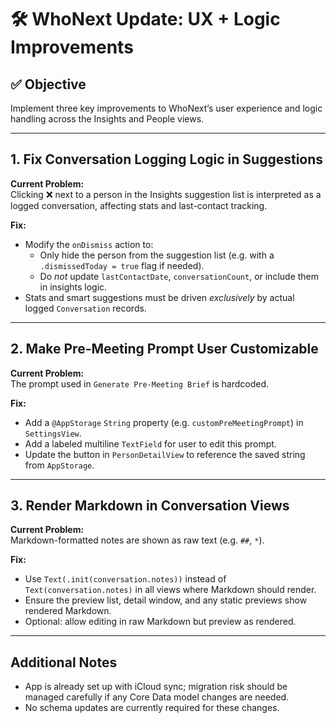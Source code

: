 
# 🛠️ WhoNext Update: UX + Logic Improvements

## ✅ Objective
Implement three key improvements to WhoNext’s user experience and logic handling across the Insights and People views.

---

## 1. Fix Conversation Logging Logic in Suggestions
**Current Problem:**  
Clicking ❌ next to a person in the Insights suggestion list is interpreted as a logged conversation, affecting stats and last-contact tracking.

**Fix:**  
- Modify the `onDismiss` action to:
  - Only hide the person from the suggestion list (e.g. with a `.dismissedToday = true` flag if needed).
  - Do *not* update `lastContactDate`, `conversationCount`, or include them in insights logic.
- Stats and smart suggestions must be driven *exclusively* by actual logged `Conversation` records.

---

## 2. Make Pre-Meeting Prompt User Customizable
**Current Problem:**  
The prompt used in `Generate Pre-Meeting Brief` is hardcoded.

**Fix:**  
- Add a `@AppStorage` `String` property (e.g. `customPreMeetingPrompt`) in `SettingsView`.
- Add a labeled multiline `TextField` for user to edit this prompt.
- Update the button in `PersonDetailView` to reference the saved string from `AppStorage`.

---

## 3. Render Markdown in Conversation Views
**Current Problem:**  
Markdown-formatted notes are shown as raw text (e.g. `##`, `*`).

**Fix:**  
- Use `Text(.init(conversation.notes))` instead of `Text(conversation.notes)` in all views where Markdown should render.
- Ensure the preview list, detail window, and any static previews show rendered Markdown.
- Optional: allow editing in raw Markdown but preview as rendered.

---

## Additional Notes
- App is already set up with iCloud sync; migration risk should be managed carefully if any Core Data model changes are needed.
- No schema updates are currently required for these changes.
